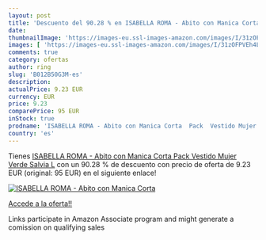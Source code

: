 ```yaml
---
layout: post
title: 'Descuento del 90.28 % en ISABELLA ROMA - Abito con Manica Corta  '
date: 
thumbnailImage: 'https://images-eu.ssl-images-amazon.com/images/I/31zOFPVEh4L._SL200_.jpg'
images: [ 'https://images-eu.ssl-images-amazon.com/images/I/31zOFPVEh4L._SL200_.jpg' ]
comments: true
category: ofertas
author: ring
slug: 'B012B50G3M-es'
description:
actualPrice: 9.23 EUR
currency: EUR
price: 9.23
comparePrice: 95 EUR
inStock: true
prodname: 'ISABELLA ROMA - Abito con Manica Corta  Pack  Vestido Mujer  Verde  Salvia   L'
country: 'es'
---
```


Tienes [ISABELLA ROMA - Abito con Manica Corta  Pack  Vestido Mujer  Verde  Salvia   L](https://www.amazon.es/dp/B012B50G3M/?tag=tolees-21) con un 90.28 % de descuento con precio de oferta de 9.23 EUR (original: 95 EUR) en el siguiente enlace!

[![ISABELLA ROMA - Abito con Manica Corta  ](https://images-eu.ssl-images-amazon.com/images/I/31zOFPVEh4L._SL200_.jpg)](https://www.amazon.es/dp/B012B50G3M/?tag=tolees-21)

[Accede a la oferta!!](https://www.amazon.es/dp/B012B50G3M/?tag=tolees-21)

Links participate in Amazon Associate program and might generate a comission on qualifying sales


